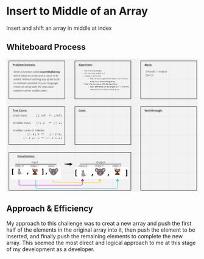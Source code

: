 # Insert to Middle of an Array
Insert and shift an array in middle at index

## Whiteboard Process
![whiteboard](WhiteBoard02.JPG)

## Approach & Efficiency
My approach to this challenge was to creat a new array and push the first half of the elements in the original array into it, then push the element to be inserted, and finally push the remaining elements to complete the new array. This seemed the most direct and logical approach to me at this stage of my development as a developer.
